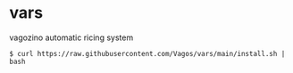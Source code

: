 # vars
vagozino automatic ricing system

`$ curl https://raw.githubusercontent.com/Vagos/vars/main/install.sh | bash`
